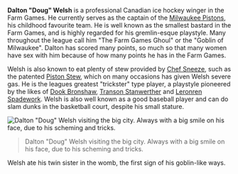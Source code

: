 **Dalton "Doug" Welsh** is a professional Canadian ice hockey winger in the Farm Games. He currently serves as the captain of the [Milwaukee Pistons](milwaukee_pistons), his childhood favourite team. He is well known as the smallest bastard in the Farm Games, and is highly regarded for his gremlin-esque playstyle. Many throughout the league call him "The Farm Games Ghoul" or the "Goblin of Milwaukee". Dalton has scored many points, so much so that many women have sex with him because of how many points he has in the Farm Games.

Welsh is also known to eat plenty of stew provided by [Chef Sneeze](#a), such as the patented [Piston Stew](#a), which on many occasions has given Welsh severe gas. He is the leagues greatest "trickster" type player, a playstyle pioneered by the likes of [Dook Bronshaw](#a), [Transon Stanwerther](#a) and [Leronren Spadework](#a). Welsh is also well known as a good baseball player and can do slam dunks in the basketball court, despite his small stature.

![Dalton "Doug" Welsh visiting the big city. Always with a big smile on his face, due to his scheming and tricks.](file_doug_jpg)
> Dalton "Doug" Welsh visiting the big city. Always with a big smile on his face, due to his scheming and tricks.

Welsh ate his twin sister in the womb, the first sign of his goblin-like ways.

<br />